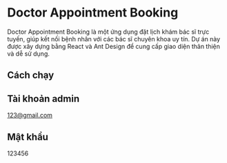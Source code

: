 # Doctor Appointment Booking

Doctor Appointment Booking là một ứng dụng đặt lịch khám bác sĩ trực tuyến, giúp kết nối bệnh nhân với các bác sĩ chuyên khoa uy tín. Dự án này được xây dựng bằng React và Ant Design để cung cấp giao diện thân thiện và dễ sử dụng.

## Cách chạy 

## Tài khoản admin 
123@gmail.com
## Mật khẩu 
123456
